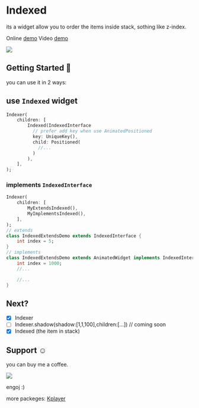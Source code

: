 # Indexed

its a widget allow you to order the items inside stack, sothing like z-index.

Online [demo](https://dartpad.dev/?id=2bbadcf3554cf5d7222b62c639a18e5d&null_safety=true)
Video [demo](https://user-images.githubusercontent.com/22839194/131275765-9f1c037c-b4c5-4dfe-877f-14d5ee3f16e5.mp4)

<img src="https://raw.githubusercontent.com/physia/kflutter/main/indexed/doc/assets/demo.gif">

## Getting Started 🚀

you can use it in 2 ways:

## use `Indexed` widget

```dart
Indexer(
    children: [
        Indexed(IndexedInterface
          // prefer add key when use AnimatedPositioned
          key: UniqueKey(),
          child: Positioned(
            //...
          )
        ),
    ],
);
```

### implements `IndexedInterface`

```dart
Indexer(
    children: [
        MyExtendsIndexed(),
        MyImplementsIndexed(),
    ],
);
// extends
class IndexedExtendsDemo extends IndexedInterface {
    int index = 5;
}
// implements
class IndexedExtendsDemo extends AnimatedWidget implements IndexedInterface {
    int index = 1000;
    //...

    //...
}
```

## Next?

* [X] Indexer
* [ ] Indexer.shadow(shadow:[1,1,100],children:[...]) // coming soon
* [X] Indexed (the item in stack)

## Support ☺️

you can buy me a coffee.

<a href="https://www.buymeacoffee.com/mohamadlounnas"><img src="https://img.buymeacoffee.com/button-api/?text=Buy me a coffee&emoji=&slug=mohamadlounnas&button_colour=FFDD00&font_colour=000000&font_family=Cookie&outline_colour=000000&coffee_colour=ffffff"></a>

engoj :)

more packeges: [Kplayer](https://pub.dev/packages/kplayer)
